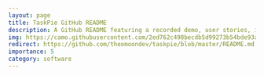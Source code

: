 ```yaml
---
layout: page
title: TaskPie GitHub README
description: A GitHub README featuring a recorded demo, user stories, installation guide, dependencies, and Trello board
img: https://camo.githubusercontent.com/2ed762c498becdb5d99273b54bde93a23fba7008c0f9faae54e59b24822ea345/68747470733a2f2f692e696d6775722e636f6d2f7471777561576e2e706e67
redirect: https://github.com/theomoondev/taskpie/blob/master/README.md
importance: 5
category: software
---
```

